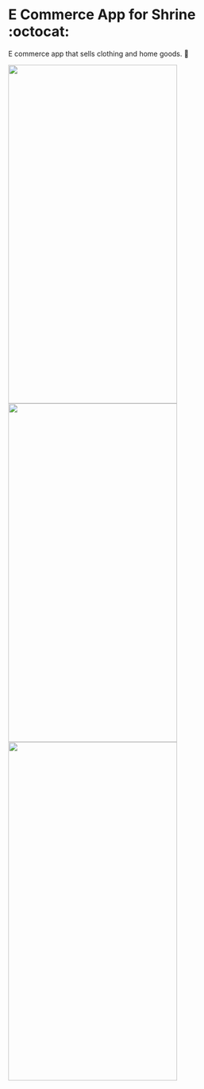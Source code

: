 # E Commerce App for Shrine :octocat: 

E commerce app that sells clothing and home goods. 🦋

<img src="https://user-images.githubusercontent.com/63197899/147861283-4534f608-74c0-4c94-b129-347ebc4f0e42.png" width="340" height="680"/><img src="https://user-images.githubusercontent.com/63197899/147861290-2c206ee9-5a70-4100-9b14-631f5fdd3e66.png" width="340" height="680"/>
<img src="https://user-images.githubusercontent.com/63197899/147861330-81a70e46-f35b-40c8-b57b-ebb9cf0027b8.png" width="340" height="680"/>

